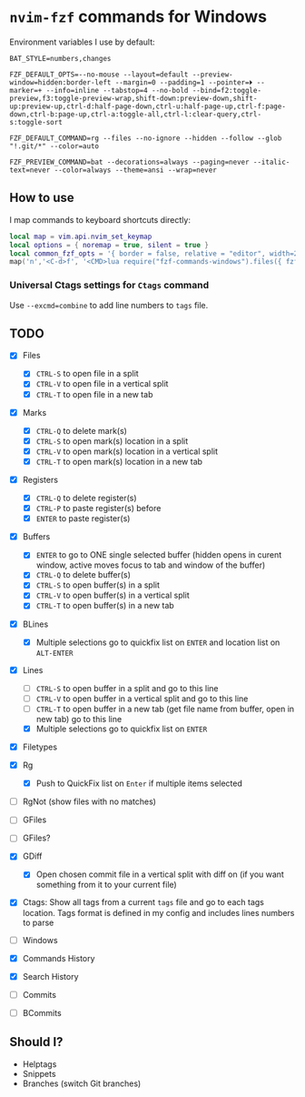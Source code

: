 # `nvim-fzf` commands for Windows

Environment variables I use by default:

`BAT_STYLE=numbers,changes`

`FZF_DEFAULT_OPTS=--no-mouse --layout=default --preview-window=hidden:border-left --margin=0 --padding=1 --pointer=⏵ --marker=+ --info=inline --tabstop=4 --no-bold --bind=f2:toggle-preview,f3:toggle-preview-wrap,shift-down:preview-down,shift-up:preview-up,ctrl-d:half-page-down,ctrl-u:half-page-up,ctrl-f:page-down,ctrl-b:page-up,ctrl-a:toggle-all,ctrl-l:clear-query,ctrl-s:toggle-sort`

`FZF_DEFAULT_COMMAND=rg --files --no-ignore --hidden --follow --glob "!.git/*" --color=auto`

`FZF_PREVIEW_COMMAND=bat --decorations=always --paging=never --italic-text=never --color=always --theme=ansi --wrap=never`

## How to use

I map commands to keyboard shortcuts directly:

```lua
local map = vim.api.nvim_set_keymap
local options = { noremap = true, silent = true }
local common_fzf_opts = '{ border = false, relative = "editor", width=280, noautocmd = true }'
map('n','<C-d>f', '<CMD>lua require("fzf-commands-windows").files({ fzf = function(contents, options) return require("fzf").fzf(contents, options, ' .. common_fzf_opts ..') end })<CR>', options)
```

### Universal Ctags settings for `Ctags` command

Use `--excmd=combine` to add line numbers to `tags` file.

## TODO

* [x] Files
  - [x] `CTRL-S` to open file in a split
  - [x] `CTRL-V` to open file in a vertical split
  - [x] `CTRL-T` to open file in a new tab

* [x] Marks
  - [x] `CTRL-Q` to delete mark(s)
  - [x] `CTRL-S` to open mark(s) location in a split
  - [x] `CTRL-V` to open mark(s) location in a vertical split
  - [x] `CTRL-T` to open mark(s) location in a new tab

* [x] Registers
  - [x] `CTRL-Q` to delete register(s)
  - [x] `CTRL-P` to paste register(s) before
  - [x] `ENTER` to paste register(s)

* [x] Buffers
  - [x] `ENTER` to go to ONE single selected buffer (hidden opens in curent window, active moves focus to tab and window of the buffer)
  - [x] `CTRL-Q` to delete buffer(s)
  - [x] `CTRL-S` to open buffer(s) in a split
  - [x] `CTRL-V` to open buffer(s) in a vertical split
  - [x] `CTRL-T` to open buffer(s) in a new tab

* [x] BLines
  - [x] Multiple selections go to quickfix list on `ENTER` and location list on `ALT-ENTER`

* [x] Lines
  - [ ] `CTRL-S` to open buffer in a split and go to this line
  - [ ] `CTRL-V` to open buffer in a vertical split and go to this line
  - [ ] `CTRL-T` to open buffer in a new tab (get file name from buffer, open in new tab) go to this line
  - [x] Multiple selections go to quickfix list on `ENTER`

* [x] Filetypes

* [x] Rg
  - [x] Push to QuickFix list on `Enter` if multiple items selected

* [ ] RgNot (show files with no matches)

* [ ] GFiles
* [ ] GFiles?
* [x] GDiff
  - [x] Open chosen commit file in a vertical split with diff on (if you want something from it to your current file)
* [x] Ctags: Show all tags from a current `tags` file and go to each tags
      location. Tags format is defined in my config and includes lines numbers
      to parse
* [ ] Windows
* [x] Commands History
* [x] Search History
* [ ] Commits
* [ ] BCommits

## Should I?

* Helptags
* Snippets
* Branches (switch Git branches)
